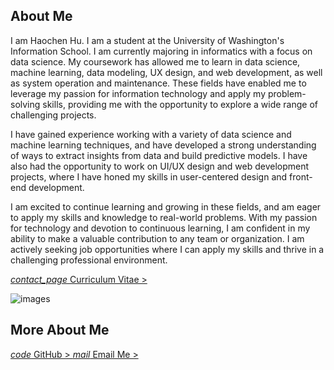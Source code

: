 <script src="/assets/js/image-slide.js"></script>

## About Me
I am <span class="notranslate">Haochen Hu</span>. I am a student at the University of Washington's Information School. I am currently majoring in informatics with a focus on data science. My coursework has allowed me to learn in data science, machine learning, data modeling, UX design, and web development, as well as system operation and maintenance. These fields have enabled me to leverage my passion for information technology and apply my problem-solving skills, providing me with the opportunity to explore a wide range of challenging projects.

I have gained experience working with a variety of data science and machine learning techniques, and have developed a strong understanding of ways to extract insights from data and build predictive models. I have also had the opportunity to work on UI/UX design and web development projects, where I have honed my skills in user-centered design and front-end development.

I am excited to continue learning and growing in these fields, and am eager to apply my skills and knowledge to real-world problems. With my passion for technology and devotion to continuous learning, I am confident in my ability to make a valuable contribution to any team or organization. I am actively seeking job opportunities where I can apply my skills and thrive in a challenging professional environment.

<a href="/cv">
<i class="material-icons notranslate">contact_page</i> 
Curriculum Vitae > 
</a> 

<img class="img" id="auto-change-image" alt="images"
      src="{{ site.baseurl }}/assets/images/slides/photo-1496096265110-f83ad7f96608.png">

## More About Me

<a href="https://github.com/HaochenH" target="_blank">
<i class="material-icons notranslate">code</i> 
GitHub >
</a>

<a class="email" href="mailto:haochh@yahoo.com">
<i class="material-icons notranslate">mail</i> 
Email Me >
</a>
